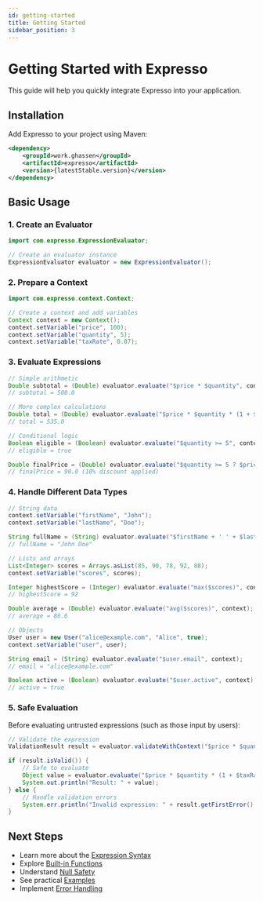 ```yaml
---
id: getting-started
title: Getting Started
sidebar_position: 3
---
```


# Getting Started with Expresso

This guide will help you quickly integrate Expresso into your application.

## Installation

Add Expresso to your project using Maven:

```xml
<dependency>
    <groupId>work.ghassen</groupId>
    <artifactId>expresso</artifactId>
    <version>{latestStable.version}</version>
</dependency>
```


## Basic Usage

### 1. Create an Evaluator

```java
import com.expresso.ExpressionEvaluator;

// Create an evaluator instance
ExpressionEvaluator evaluator = new ExpressionEvaluator();
```

### 2. Prepare a Context

```java
import com.expresso.context.Context;

// Create a context and add variables
Context context = new Context();
context.setVariable("price", 100);
context.setVariable("quantity", 5);
context.setVariable("taxRate", 0.07);
```

### 3. Evaluate Expressions

```java
// Simple arithmetic
Double subtotal = (Double) evaluator.evaluate("$price * $quantity", context);
// subtotal = 500.0

// More complex calculations
Double total = (Double) evaluator.evaluate("$price * $quantity * (1 + $taxRate)", context);
// total = 535.0

// Conditional logic
Boolean eligible = (Boolean) evaluator.evaluate("$quantity >= 5", context);
// eligible = true

Double finalPrice = (Double) evaluator.evaluate("$quantity >= 5 ? $price * 0.9 : $price", context);
// finalPrice = 90.0 (10% discount applied)
```

### 4. Handle Different Data Types

```java
// String data
context.setVariable("firstName", "John");
context.setVariable("lastName", "Doe");

String fullName = (String) evaluator.evaluate("$firstName + ' ' + $lastName", context);
// fullName = "John Doe"

// Lists and arrays
List<Integer> scores = Arrays.asList(85, 90, 78, 92, 88);
context.setVariable("scores", scores);

Integer highestScore = (Integer) evaluator.evaluate("max($scores)", context);
// highestScore = 92

Double average = (Double) evaluator.evaluate("avg($scores)", context);
// average = 86.6

// Objects
User user = new User("alice@example.com", "Alice", true);
context.setVariable("user", user);

String email = (String) evaluator.evaluate("$user.email", context);
// email = "alice@example.com"

Boolean active = (Boolean) evaluator.evaluate("$user.active", context);
// active = true
```

### 5. Safe Evaluation

Before evaluating untrusted expressions (such as those input by users):

```java
// Validate the expression
ValidationResult result = evaluator.validateWithContext("$price * $quantity * (1 + $taxRate)", context);

if (result.isValid()) {
    // Safe to evaluate
    Object value = evaluator.evaluate("$price * $quantity * (1 + $taxRate)", context);
    System.out.println("Result: " + value);
} else {
    // Handle validation errors
    System.err.println("Invalid expression: " + result.getFirstError().getMessage());
}
```

## Next Steps

- Learn more about the [Expression Syntax](syntax)
- Explore [Built-in Functions](functions)
- Understand [Null Safety](null-safety)
- See practical [Examples](examples)
- Implement [Error Handling](error-handling) 